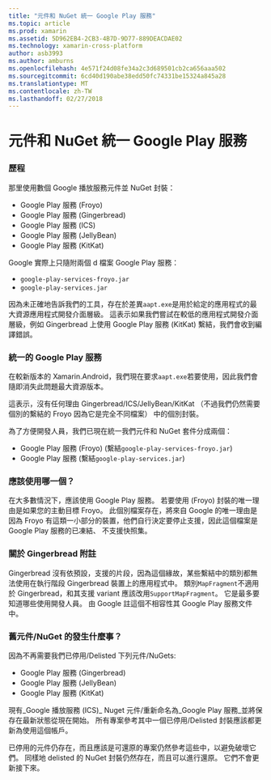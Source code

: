 ```yaml
---
title: "元件和 NuGet 統一 Google Play 服務"
ms.topic: article
ms.prod: xamarin
ms.assetid: 5D962EB4-2CB3-4B7D-9D77-889DEACDAE02
ms.technology: xamarin-cross-platform
author: asb3993
ms.author: amburns
ms.openlocfilehash: 4e571f24d08fe34a2c3d689501cb2ca656aaa502
ms.sourcegitcommit: 6cd40d190abe38edd50fc74331be15324a845a28
ms.translationtype: MT
ms.contentlocale: zh-TW
ms.lasthandoff: 02/27/2018
---
```

# <a name="unifying-google-play-services-components-and-nuget"></a>元件和 NuGet 統一 Google Play 服務

### <a name="history"></a>歷程

那里使用數個 Google 播放服務元件並 NuGet 封裝：

-   Google Play 服務 (Froyo)
-   Google Play 服務 (Gingerbread)
-   Google Play 服務 (ICS)
-   Google Play 服務 (JellyBean)
-   Google Play 服務 (KitKat)

Google 實際上只隨附兩個 d 檔案 Google Play 服務：

-   `google-play-services-froyo.jar`
-   `google-play-services.jar`

因為未正確地告訴我們的工具，存在於差異`aapt.exe`是用於給定的應用程式的最大資源應用程式開發介面層級。 這表示如果我們嘗試在較低的應用程式開發介面層級，例如 Gingerbread 上使用 Google Play 服務 (KitKat) 繫結，我們會收到編譯錯誤。

### <a name="unifying-google-play-services"></a>統一的 Google Play 服務

在較新版本的 Xamarin.Android，我們現在要求`aapt.exe`若要使用，因此我們會隨即消失此問題最大資源版本。

這表示，沒有任何理由 Gingerbread/ICS/JellyBean/KitKat （不過我們仍然需要個別的繫結的 Froyo 因為它是完全不同檔案） 中的個別封裝。

為了方便開發人員，我們已現在統一我們元件和 NuGet 套件分成兩個：

-   Google Play 服務 (Froyo) (繫結`google-play-services-froyo.jar`)
-   Google Play 服務 (繫結`google-play-services.jar`)

### <a name="which-one-should-be-used"></a>應該使用哪一個？

在大多數情況下，應該使用 Google Play 服務。 若要使用 (Froyo) 封裝的唯一理由是如果您的主動目標 Froyo。 此個別檔案存在，將來自 Google 的唯一理由是因為 Froyo 有這類一小部分的裝置，他們自行決定要停止支援，因此這個檔案是 Google Play 服務的已凍結、 不支援快照集。

### <a name="note-about-gingerbread"></a>關於 Gingerbread 附註

Gingerbread 沒有依預設，支援的片段，因為這個緣故，某些繫結中的類別都無法使用在執行階段 Gingerbread 裝置上的應用程式中。 類別`MapFragment`不適用於 Gingerbread，和其支援 variant 應該改用`SupportMapFragment`。 它是最多要知道哪些使用開發人員。 由 Google 註這個不相容性其 Google Play 服務文件中。

### <a name="what-happens-to-the-old-componentsnugets"></a>舊元件/NuGet 的發生什麼事？

因為不再需要我們已停用/Delisted 下列元件/NuGets:

-   Google Play 服務 (Gingerbread)
-   Google Play 服務 (JellyBean)
-   Google Play 服務 (KitKat)

現有_Google 播放服務 (ICS)_ Nuget 元件/重新命名為_Google Play 服務_並將保存在最新狀態從現在開始。 所有專案參考其中一個已停用/Delisted 封裝應該都更新為使用這個帳戶。

已停用的元件仍存在，而且應該是可還原的專案仍然參考這些中，以避免破壞它們。 同樣地 delisted 的 NuGet 封裝仍然存在，而且可以進行還原。 它們不會更新接下來。
